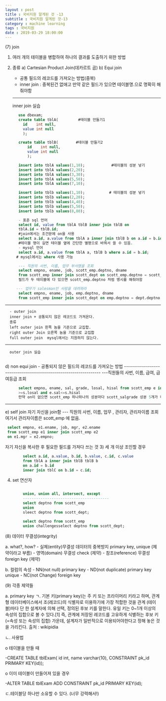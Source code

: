 ```yaml
---
layout : post
title : 국비지원 알게된 것 -13
subtitle : 국비지원 알게된 것-13
category : machine learning
tags : 국비지원
date : 2019-03-29 18:00:00
---
```

(7) join

1) 여러 개의 테이블을 병합하여 하나의 결과를 도출하기 위한 방법

2) 종류
a) Cartesian Product Join(데카르트 곱)
b) Equi join
      - 공통 필드의 레코드를 가져오는 방법(중복)
      - inner join : 중복된건 없애고 만약 같은 필드가 있으면 테이블명.으로 명확히 해줘야함
      ----------------------------------------------------

      inner join 실습
```sql
      use dbexam;
      create table tblA(         #테이블 만들기1
        id    int null,
        value int null
        );

      create table tblB(        #테이블 만들기2
          id    int null,
          value int null
          );

      insert into tblA values(1,10);            #테이블의 성분 넣기
      insert into tblA values(2,20);
      insert into tblA values(3,30);
      insert into tblA values(5,50);
      insert into tblA values(7,10);

      insert into tblb values(1,10);           # 테이블의 성분 넣기
      insert into tblb values(2,20);
      insert into tblb values(4,40);
      insert into tblb values(5,50);
      insert into tblb values(8,80);

      - 표준 sql 언어
      select id, value from tblA tblB inner join tblB on
      tblA.id = tblB.id;
      #join에서는 조건문에 on을 사용
      select a.id, a.value from tblA a inner join tblB b on a.id = b.id;
      #테이블 명이 길면 테이블 옆에 간단한 별명으로 바꿔서 쓸 수 있음.
      - mysql 언어
      select a.id, a.value from tblA a, tblB b where a.id = b.id;
     # mysql에서는 where 사용 가능

      --- 직원의 사번, 이름, 업무 부서명을 조회
      select empno, ename, job, scott_emp.deptno, dname
      from scott_emp inner join scott_dept on scott_emp.deptno = scott_dept.deptno
      필드가 두 테이블에 다 있으면 scott_emp.deptno 처럼 명시를 해줘야함

     --- 업무가 salesman인 사람을 데려와라
      select empno, ename, job, emp.deptno, dname
      from scott_emp inner join scott_dept on emp.deptno = dept.deptno where job = 'salesman';
 ```
--------------------------------------------------------------------------------------------------
      - outer join
      inner join + 공통되지 않은 레코드도 가져온다.
      종류
      left outer join 왼쪽 놈을 기준으로 교집합.
      right outer Join 오른쪽 놈을 기준으로 교집합
      full outer join  mysql에서는 지원하지 않는다.
 -------------------------------------------------------------
      outer join 실습

 ``` sql
 ```

d) non equi join
      - 공통되지 않은 필드의 레코드를 가져오는 방법
      ------------------------------------------------------------------
      ---직원들의 사번, 이름, 급여, 급여등급 조회
``` sql
      select empno, ename, sal, grade, losal, hisal from scott_emp e inner join scott_salgrade s on e.sal
      >=s.losal and e.sal<=s.hisal
      만약 on이 없으면 scott_emp 하나하나의 성분마다 scott_salgrade 성분 5개가 다 붙은 값이 출력된다.
```
  -------------------------------------------------------------------

 e) self join 자기 자신을 join함
 --- 직원의 사번, 이름, 업무 , 관리자, 관리자이름 조회  여기서 관리자이름은 scott_emp 에 없음.

``` sql
 select empno, e1.ename, job, mgr, e2.ename
 from scott_emp e1 inner join scott_emp e2
 on e1.mgr = e2.empno;
```
자기 자신을 복사한 후 필요한 필드를 가져다 쓰는 것
3) 세 개 이상 조인할 경우
```sql
        select a.id, a.value, b.id, b.value, c.id, c.value
        from tblA a inner join tblB tblB b
        on a.id = b.id
        inner join tblC on b.id = c.id;
 ````


4) set 연산자
```sql

        union, union all, intersect, except
        ---------------------------------------
        select deptno from scott_emp
        union
        sleect deptno from scott_dept;

        select deptno from scott_emp
        union challengesselect deptno from scott_dept;
```

(8) 데이터 무결성(integrity)

  a. what?, how?
        - 실체(entity)무결성
                    데이터의 중복방지
                    primary key, unique (제약이라고 부름)
       - 영역(domain) 무결성
            check  (제약)
       - 참조(reference) 무결성
            foreign key (제약)

   b. 컬럼의 속성
      - NN(not null)
              primary key
      - ND(not duplicate)
              primary key
              unique
      - NC(not Change)
              foreign key  

(9) 각종 제약들


a. primary key
ㄱ. 기본 키(primary key)는 주 키 또는 프라이머리 키라고 하며, 관계형 데이터베이스에서 조(레코드)의 식별자로 이용하기에 가장 적합한 것을 관계 (테이블)마다 단 한 설계자에 의해 선택, 정의된 후보 키를 말한다. 유일 키는 0~1개 이상의 속성의 집합으로 볼 수 있다.[1] 즉, 관계에 저장된 레코드를 고유하게 식별하는 후보 키 (=속성 또는 속성의 집합) 가운데, 설계자가 일반적으로 이용되어야한다고 정해 놓은 것을 가리킨다.
출처 : wikipidia

ㄴ. 사용법

o 테이블을 만들 때

-CREATE TABLE tblExam( id int, name varchar(10), CONSTRAINT pk_id PRIMARY KEY(id));

o 이미 테이블이 만들어져 있을 경우

-ALTER TABLE tblExam ADD CONSTRAINT pk_id PRIMARY KEY(id);

ㄷ.테이블당 하나만 소유할 수 있다. (너무 강력해서!)
